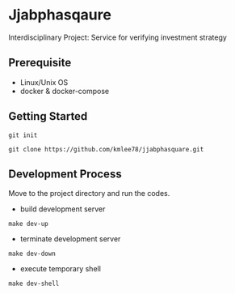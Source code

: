 # Jjabphasqaure

Interdisciplinary Project: Service for verifying investment strategy

## Prerequisite

- Linux/Unix OS
- docker & docker-compose

## Getting Started

```
git init
```

```
git clone https://github.com/kmlee78/jjabphasquare.git
```

## Development Process

Move to the project directory and run the codes.

- build development server

```
make dev-up
```

- terminate development server

```
make dev-down
```

- execute temporary shell

```
make dev-shell
```
